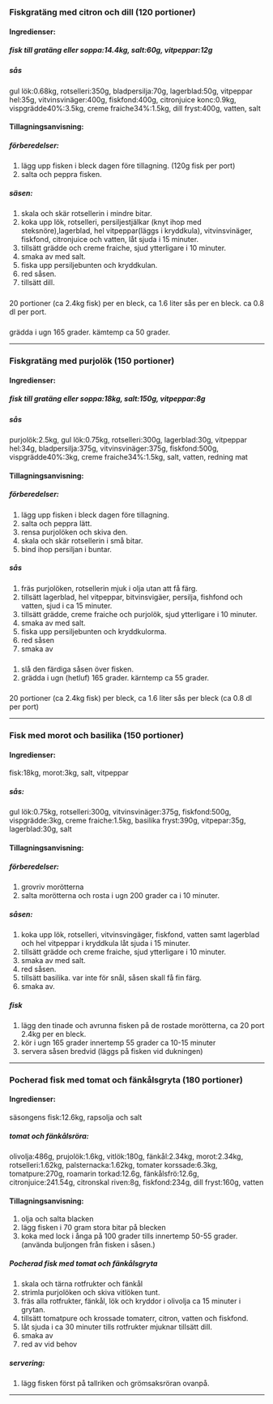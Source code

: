 ### Fiskgratäng med citron och dill (120 portioner)
#### Ingredienser:
##### fisk till gratäng eller soppa:14.4kg, salt:60g, vitpeppar:12g
##### sås
gul lök:0.68kg, rotselleri:350g, bladpersilja:70g, lagerblad:50g, vitpeppar hel:35g, vitvinsvinäger:400g, fiskfond:400g, citronjuice konc:0.9kg, vispgrädde40%:3.5kg, creme fraiche34%:1.5kg, dill fryst:400g, vatten, salt

#### Tillagningsanvisning:
##### förberedelser:
1. lägg upp fisken i bleck dagen före tillagning. (120g fisk per port)
2. salta och peppra fisken.

##### säsen:
1. skala och skär rotsellerin i mindre bitar.
2. koka upp lök, rotselleri, persiljestjälkar (knyt ihop med steksnöre),lagerblad, hel vitpeppar(läggs i kryddkula), vitvinsvinäger, fiskfond, citronjuice och vatten, låt sjuda i 15 minuter.
3. tillsätt grädde och creme fraiche, sjud ytterligare i 10 minuter.
4. smaka av med salt.
5. fiska upp persiljebunten och kryddkulan.
6. red såsen.
7. tillsätt dill.

##### 
20 portioner (ca 2.4kg fisk) per en bleck, ca 1.6 liter sås per en bleck. ca 0.8 dl per port.
##### 
grädda i ugn 165 grader.
kämtemp ca 50 grader.


--------
### Fiskgratäng med purjolök (150 portioner)
#### Ingredienser:
##### fisk till gratäng eller soppa:18kg, salt:150g, vitpeppar:8g
##### sås
purjolök:2.5kg, gul lök:0.75kg, rotselleri:300g, lagerblad:30g, vitpeppar hel:34g, bladpersilja:375g, vitvinsvinäger:375g, fiskfond:500g, vispgrädde40%:3kg, creme fraiche34%:1.5kg, salt, vatten, redning mat

#### Tillagningsanvisning:
##### förberedelser:
1. lägg upp fisken i bleck dagen före tillagning.
2. salta och peppra lätt.
3. rensa purjolöken och skiva den.
4. skala och skär rotsellerin i små bitar.
5. bind ihop persiljan i buntar.

##### sås
1. fräs purjolöken, rotsellerin mjuk i olja utan att få färg.
2. tillsätt lagerblad, hel vitpeppar, bitvinsvigäer, persilja, fishfond och vatten, sjud i ca 15 minuter.
3. tillsätt grädde, creme fraiche och purjolök, sjud ytterligare i 10 minuter.
4. smaka av med salt.
5. fiska upp persiljebunten och kryddkulorma.
6. red såsen
7. smaka av

##### 
1. slå den färdiga såsen över fisken.
2. grädda i ugn (hetluf) 165 grader. kärntemp ca 55 grader.

##### 
20 portioner (ca 2.4kg fisk) per bleck, ca 1.6 liter sås per bleck (ca 0.8 dl per port)


--------
### Fisk med morot och basilika (150 portioner)
#### Ingredienser:
fisk:18kg, morot:3kg, salt, vitpeppar
##### sås:
gul lök:0.75kg, rotselleri:300g, vitvinsvinäger:375g, fiskfond:500g, vispgrädde:3kg, creme fraiche:1.5kg, basilika fryst:390g, vitpepar:35g, lagerblad:30g, salt

#### Tillagningsanvisning:
##### förberedelser:
1. grovriv morötterna
2. salta morötterna och rosta i ugn 200 grader ca i 10 minuter.

##### såsen:
1. koka upp lök, rotselleri, vitvinsvingäger, fiskfond, vatten samt lagerblad och hel vitpeppar i kryddkula låt sjuda i 15 minuter.
2. tillsätt grädde och creme fraiche, sjud ytterligare i 10 minuter.
3. smaka av med salt.
4. red såsen.
5. tillsätt basilika. var inte för snål, såsen skall få fin färg.
6. smaka av.

##### fisk
1. lägg den tinade och avrunna fisken på de rostade morötterna, ca 20 port 2.4kg per en bleck.
2. kör i ugn 165 grader innertemp 55 grader ca 10-15 minuter
3. servera såsen bredvid (läggs på fisken vid dukningen)


--------
### Pocherad fisk med tomat och fänkålsgryta (180 portioner)
#### Ingredienser:
säsongens fisk:12.6kg, rapsolja och salt
##### tomat och fänkålsröra:
olivolja:486g, prujolök:1.6kg, vitlök:180g, fänkål:2.34kg, morot:2.34kg, rotselleri:1.62kg, palsternacka:1.62kg, tomater korssade:6.3kg, tomatpure:270g, roamarin torkad:12.6g, fänkålsfrö:12.6g, citronjuice:241.54g, citronskal riven:8g, fiskfond:234g, dill fryst:160g, vatten

#### Tillagningsanvisning:
1. olja och salta blacken
2. lägg fisken i 70 gram stora bitar på blecken
3. koka med lock i ånga på 100 grader tills innertemp 50-55 grader.
(använda buljongen från fisken i såsen.)

##### Pocherad fisk med tomat och fänkålsgryta
1. skala och tärna rotfrukter och fänkål
2. strimla purjolöken och skiva vitlöken tunt.
3. fräs alla rotfrukter, fänkål, lök och kryddor i olivolja ca 15 minuter i grytan.
4. tillsätt tomatpure och krossade tomaterr, citron, vatten och fiskfond.
5. låt sjuda i ca 30 minuter tills rotfrukter mjuknar tillsätt dill.
6. smaka av
7. red av vid behov

##### servering:
1. lägg fisken först på tallriken och grömsaksröran ovanpå.


--------



